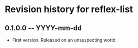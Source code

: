 # Revision history for reflex-list

## 0.1.0.0 -- YYYY-mm-dd

* First version. Released on an unsuspecting world.
